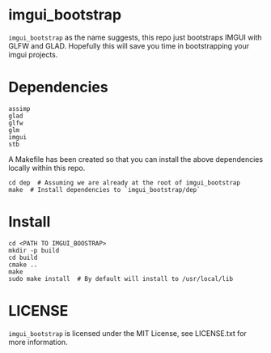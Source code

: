 # imgui_bootstrap

`imgui_bootstrap` as the name suggests, this repo just bootstraps IMGUI with
GLFW and GLAD. Hopefully this will save you time in bootstrapping your imgui
projects.

# Dependencies

    assimp
    glad
    glfw
    glm
    imgui
    stb

A Makefile has been created so that you can install the above dependencies
locally within this repo.

    cd dep  # Assuming we are already at the root of imgui_bootstrap
    make  # Install dependencies to `imgui_bootstrap/dep`

# Install

    cd <PATH TO IMGUI_BOOSTRAP>
    mkdir -p build
    cd build
    cmake ..
    make
    sudo make install  # By default will install to /usr/local/lib

# LICENSE

`imgui_bootstrap` is licensed under the MIT License, see LICENSE.txt for more
information.
